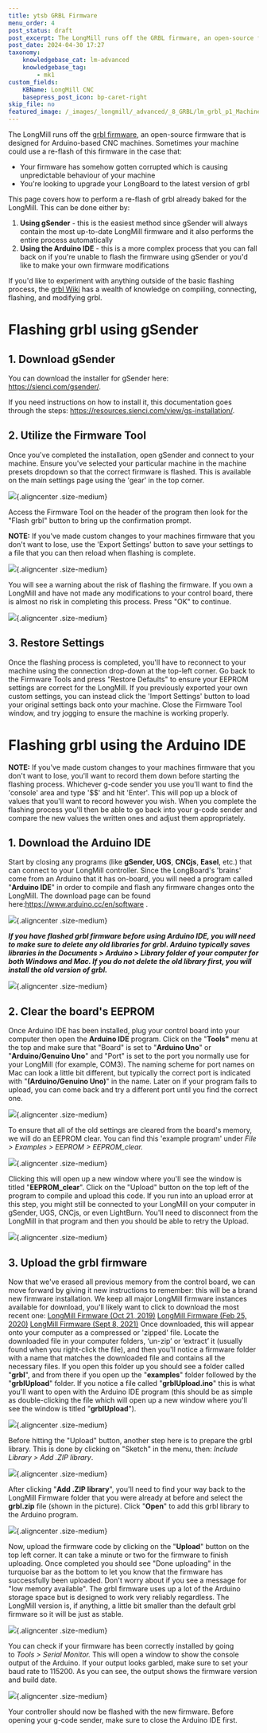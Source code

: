 ```yaml
---
title: ytsb GRBL Firmware
menu_order: 4
post_status: draft
post_excerpt: The LongMill runs off the GRBL firmware, an open-source firmware that is designed for Arduino-based CNC machines. You can re-flash by using gSender or UGS.
post_date: 2024-04-30 17:27
taxonomy:
    knowledgebase_cat: lm-advanced
    knowledgebase_tag:
        - mk1
custom_fields:
    KBName: LongMill CNC
    basepress_post_icon: bp-caret-right
skip_file: no
featured_image: /_images/_longmill/_advanced/_8_GRBL/lm_grbl_p1_MachinePreset.png
---
```

<!-- wp:paragraph -->
<p>The LongMill runs off the <a href="https://github.com/gnea/grbl/releases" target="_blank" rel="noopener noreferrer">grbl firmware</a>, an open-source firmware that is designed for Arduino-based CNC machines. Sometimes your machine could use a re-flash of this firmware in the case that:</p>

<ul>
<li>Your firmware has somehow gotten corrupted which is causing unpredictable behaviour of your machine</li>
<li>You're looking to upgrade your LongBoard to the latest version of grbl</li>
</ul>

<p>This page covers how to perform a re-flash of grbl already baked for the LongMill. This can be done either by:</p>

<ol>
<li><strong>Using gSender</strong> - this is the easiest method since gSender will always contain the most up-to-date LongMill firmware and it also performs the entire process automatically</li>
<li><strong>Using the Arduino IDE</strong> - this is a more complex process that you can fall back on if you're unable to flash the firmware using gSender or you'd like to make your own firmware modifications</li>
</ol>

<p>If you'd like to experiment with anything outside of the basic flashing process, the <a href="https://github.com/gnea/grbl/wiki" target="_blank" rel="noopener noreferrer">grbl Wiki</a> has a wealth of knowledge on compiling, connecting, flashing, and modifying grbl.</p>

<h1>Flashing grbl using gSender</h1>

<h2>1. Download gSender</h2>

<p>You can download the installer for gSender here: <a href="https://sienci.com/gSender/" target="_blank" rel="noopener">https://sienci.com/gsender/</a>. </p>
<p>If you need instructions on how to install it, this documentation goes through the steps: <a href="https://resources.sienci.com/view/gs-installation/" target="_blank" rel="noopener">https://resources.sienci.com/view/gs-installation/</a>.</p>

<h2>2. Utilize the Firmware Tool</h2>

<p>Once you've completed the installation, open gSender and connect to your machine. Ensure you've selected your particular machine in the machine presets dropdown so that the correct firmware is flashed. This is available on the main settings page using the 'gear' in the top corner.</p>

![](/_images/_longmill/_advanced/_8_GRBL/lm_grbl_p1_MachinePreset.png){.aligncenter .size-medium}

<p>Access the Firmware Tool on the header of the program then look for the "Flash grbl" button to bring up the confirmation prompt.</p>
<p><strong>NOTE:</strong> If you've made custom changes to your machines firmware that you don't want to lose, use the 'Export Settings' button to save your settings to a file that you can then reload when flashing is complete.</p>

![](/_images/_longmill/_advanced/_8_GRBL/lm_grbl_p2_FirmTool.png){.aligncenter .size-medium}

<p>You will see a warning about the risk of flashing the firmware. If you own a LongMill and have not made any modifications to your control board, there is almost no risk in completing this process. Press "OK" to continue.</p>

![](/_images/_longmill/_advanced/_8_GRBL/lm_grbl_p3_FToolWarn.png){.aligncenter .size-medium}

<h2>3. Restore Settings</h2>

<p>Once the flashing process is completed, you'll have to reconnect to your machine using the connection drop-down at the top-left corner. Go back to the Firmware Tools and press "Restore Defaults" to ensure your EEPROM settings are correct for the LongMill. If you previously exported your own custom settings, you can instead click the 'Import Settings' button to load your original settings back onto your machine. Close the Firmware Tool window, and try jogging to ensure the machine is working properly.</p>

<h1>Flashing grbl using the Arduino IDE</h1>

<p><strong>NOTE:</strong> If you've made custom changes to your machines firmware that you don't want to lose, you'll want to record them down before starting the flashing process. Whichever g-code sender you use you'll want to find the 'console' area and type '$$' and hit 'Enter'. This will pop up a block of values that you'll want to record however you wish. When you complete the flashing process you'll then be able to go back into your g-code sender and compare the new values the written ones and adjust them appropriately.</p>

<h2>1. Download the Arduino IDE</h2>

<p>Start by closing any programs (like <strong>gSender, UGS</strong>, <strong>CNCjs</strong>, <strong>Easel</strong>, etc.) that can connect to your LongMill controller. Since the LongBoard's 'brains' come from an Arduino that it has on-board, you will need a program called "<strong>Arduino IDE</strong>" in order to compile and flash any firmware changes onto the LongMill. The download page can be found here:<a href="https://www.arduino.cc/en/software" target="_blank" rel="noopener noreferrer">https://www.arduino.cc/en/software</a> .

![](/_images/_longmill/_advanced/_8_GRBL/lm_grbl_p4_arduinoIDE.png){.aligncenter .size-medium}

 <strong>***If you have flashed grbl firmware before using Arduino IDE, you will need to make sure to delete any old libraries for grbl. </strong>Arduino typically saves libraries in the *Documents &gt; Arduino &gt; Library* folder of your computer for both Windows and Mac. If you do not delete the old library first, you will install the old version of grbl.<strong>***</strong>

![](/_images/_longmill/_advanced/_8_GRBL/lm_grbl_p5_arduinoLib.png){.aligncenter .size-medium}

</p>

<h2>2. Clear the board's EEPROM</h2>

<p>Once Arduino IDE has been installed, plug your control board into your computer then open the <strong>Arduino IDE</strong> program. Click on the "<strong>Tools"</strong> menu at the top and make sure that "Board" is set to "<strong>Arduino Uno</strong>" or "<strong>Arduino/Genuino Uno</strong>" and "Port" is set to the port you normally use for your LongMill (for example, COM3). The naming scheme for port names on Mac can look a little bit different, but typically the correct port is indicated with "<strong>(Arduino/Genuino Uno)</strong>" in the name. Later on if your program fails to upload, you can come back and try a different port until you find the correct one.

![](/_images/_longmill/_advanced/_8_GRBL/lm_grbl_p6_arduinoSetPort.png){.aligncenter .size-medium}

 To ensure that all of the old settings are cleared from the board's memory, we will do an EEPROM clear. You can find this 'example program' under *File &gt; Examples &gt; EEPROM &gt; EEPROM_clear.*

 ![](/_images/_longmill/_advanced/_8_GRBL/lm_grbl_p7_EEPROMClear.png){.aligncenter .size-medium}

  Clicking this will open up a new window where you'll see the window is titled "<strong>EEPROM_clear</strong>". Click on the "Upload" button on the top left of the program to compile and upload this code. If you run into an upload error at this step, you might still be connected to your LongMill on your computer in gSender, UGS, CNCjs, or even LightBurn. You'll need to disconnect from the LongMill in that program and then you should be able to retry the Upload.
  
  ![](/_images/_longmill/_advanced/_8_GRBL/lm_grbl_p8_Upload.png){.aligncenter .size-medium}
  
<h2>3. Upload the grbl firmware</h2>

<p>Now that we've erased all previous memory from the control board, we can move forward by giving it new instructions to remember: this will be a brand new firmware installation. We keep all major LongMill firmware instances available for download, you'll likely want to click to download the most recent one: <a href="https://sienci.com/wp-content/uploads/2019/10/grbl-master-LongMill-V4.zip">LongMill Firmware (Oct 21, 2019)</a> <a href="https://sienci.com/wp-content/uploads/2020/02/grbl-LongMill-Firmware-Feb-25-2020.zip">LongMill Firmware (Feb 25, 2020)</a> <a href="https://resources.sienci.com/wp-content/uploads/2021/04/grbl-LongMill-Firmware-Sept-8-2021.zip">LongMill Firmware (Sept 8, 2021)</a> Once downloaded, this will appear onto your computer as a compressed or 'zipped' file. Locate the downloaded file in your computer folders, ‘un-zip’ or ‘extract’ it (usually found when you right-click the file), and then you'll notice a firmware folder with a name that matches the downloaded file and contains all the necessary files. If you open this folder up you should see a folder called "<strong>grbl</strong>", and from there if you open up the "<strong>examples</strong>" folder followed by the "<strong>grblUpload</strong>" folder. If you notice a file called "<strong>grblUpload.ino</strong>" this is what you'll want to open with the Arduino IDE program (this should be as simple as double-clicking the file which will open up a new window where you'll see the window is titled "<strong>grblUpload</strong>").

![](/_images/_longmill/_advanced/_8_GRBL/lm_grbl_p9_grblUpload.png){.aligncenter .size-medium}

Before hitting the "Upload" button, another step here is to prepare the grbl library. This is done by clicking on "Sketch" in the menu, then: *Include Library &gt; Add .ZIP library*.

![](/_images/_longmill/_advanced/_8_GRBL/lm_grbl_p10_AddZipLib.png){.aligncenter .size-medium}

After clicking "<strong>Add .ZIP library</strong>", you'll need to find your way back to the LongMill Firmware folder that you were already at before and select the <strong>grbl.zip</strong> file (shown in the picture). Click "<strong>Open</strong>" to add this grbl library to the Arduino program.

![](/_images/_longmill/_advanced/_8_GRBL/lm_grbl_p11_grblZip.png){.aligncenter .size-medium}

Now, upload the firmware code by clicking on the "<strong>Upload</strong>" button on the top left corner. It can take a minute or two for the firmware to finish uploading. Once completed you should see "Done uploading" in the turquoise bar as the bottom to let you know that the firmware has successfully been uploaded. Don't worry about if you see a message for "low memory available". The grbl firmware uses up a lot of the Arduino storage space but is designed to work very reliably regardless. The LongMill version is, if anything, a little bit smaller than the default grbl firmware so it will be just as stable.

![](/_images/_longmill/_advanced/_8_GRBL/lm_grbl_p12_grblDone.png){.aligncenter .size-medium}

You can check if your firmware has been correctly installed by going to *Tools &gt; Serial Monitor.* This will open a window to show the console output of the Arduino. If your output looks garbled, make sure to set your baud rate to 115200. As you can see, the output shows the firmware version and build date.

![](/_images/_longmill/_advanced/_8_GRBL/lm_grbl_p13_arduinoConfirm.png){.aligncenter .size-medium}

Your controller should now be flashed with the new firmware. Before opening your g-code sender, make sure to close the Arduino IDE first.</p>
<!-- /wp:paragraph -->

